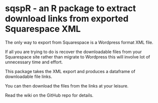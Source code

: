# sqspR - an R package to extract download links from exported Squarespace XML

The only way to export from Squarespace is a Wordpress format XML file.

If all you are trying to do is recover the downloadable files from your Squarespace site rather than migrate to Wordpress this will involve lot of unnecessary time and effort.

This package takes the XML export and produces a dataframe of downloadable file links.

You can then download the files from the links at your leisure.

Read the wiki on the GitHub repo for details.
